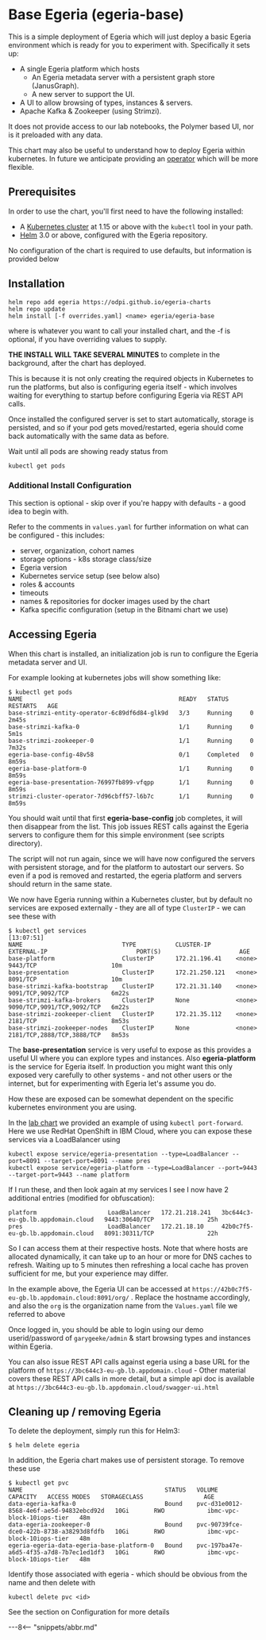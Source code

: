 <!-- SPDX-License-Identifier: CC-BY-4.0 -->
<!-- Copyright Contributors to the ODPi Egeria project. -->
# Base Egeria (egeria-base)

This is a simple deployment of Egeria which will just deploy a basic Egeria environment
which is ready for you to experiment with. Specifically it sets up:

- A single Egeria platform which hosts
    - An Egeria metadata server with a persistent graph store (JanusGraph).
    - A new server to support the UI.
- A UI to allow browsing of types, instances & servers.
- Apache Kafka & Zookeeper (using Strimzi).

It does not provide access to our lab notebooks, the Polymer based UI, nor is it preloaded with any data.

This chart may also be useful to understand how to deploy Egeria within kubernetes. In future we anticipate providing
an [operator](https://github.com/odpi/egeria-k8s-operator) which will be more flexible.

## Prerequisites

In order to use the chart, you'll first need to have the following installed:

- A [Kubernetes cluster](/kubernetes/k8s) at 1.15 or above with the `kubectl` tool in your path.
- [Helm](/kubernetes/helm) 3.0 or above, configured with the Egeria repository.

No configuration of the chart is required to use defaults, but information is provided below

## Installation

```shell
helm repo add egeria https://odpi.github.io/egeria-charts
helm repo update
helm install [-f overrides.yaml] <name> egeria/egeria-base
```
where <name> is whatever you want to call your installed chart, and the -f is optional, if you have overriding values to supply.

**THE INSTALL WILL TAKE SEVERAL MINUTES** to complete in the background, after the chart has deployed.

This is because it is not only creating the required
objects in Kubernetes to run the platforms, but also is configuring egeria itself - which involves waiting
for everything to startup before configuring Egeria via REST API calls.

Once installed the configured server is set to start automatically, storage is persisted, and so if your pod gets moved/restarted, egeria should come back automatically with the same data as before.

Wait until all pods are showing ready status from
```console
kubectl get pods
```
### Additional Install Configuration

This section is optional - skip over if you're happy with defaults - a good idea to begin with.

Refer to the comments in `values.yaml` for further information on what can be configured - this includes:
- server, organization, cohort names
- storage options - k8s storage class/size
- Egeria version
- Kubernetes service setup (see below also)
- roles & accounts
- timeouts
- names & repositories for docker images used by the chart
- Kafka specific configuration (setup in the Bitnami chart we use)

## Accessing Egeria

When this chart is installed, an initialization job is run to configure the Egeria metadata server and UI.

For example looking at kubernetes jobs will show something like:
```console
$ kubectl get pods
NAME                                            READY   STATUS      RESTARTS   AGE
base-strimzi-entity-operator-6c89df6d84-glk9d   3/3     Running     0          2m45s
base-strimzi-kafka-0                            1/1     Running     0          5m1s
base-strimzi-zookeeper-0                        1/1     Running     0          7m32s
egeria-base-config-48v58                        0/1     Completed   0          8m59s
egeria-base-platform-0                          1/1     Running     0          8m59s
egeria-base-presentation-76997fb899-vfqpp       1/1     Running     0          8m59s
strimzi-cluster-operator-7d96cbff57-l6b7c       1/1     Running     0          8m59s
```

You should wait until that first **egeria-base-config** job completes, it will then disappear from the list.
This job issues REST calls against the Egeria servers to configure them for this simple environment (see scripts directory).

The script will not run again, since we will have now configured the servers with persistent storage, and for the platform
to autostart our servers. So even if a pod is removed and restarted, the egeria platform and servers should return in the same state.

We now have Egeria running within a Kubernetes cluster, but by default no services are exposed externally - they are all of type `ClusterIP` - we can see these with

```console
$ kubectl get services                                                                                  [13:07:51]
NAME                            TYPE           CLUSTER-IP       EXTERNAL-IP                         PORT(S)                      AGE
base-platform                   ClusterIP      172.21.196.41    <none>                              9443/TCP                     10m
base-presentation               ClusterIP      172.21.250.121   <none>                              8091/TCP                     10m
base-strimzi-kafka-bootstrap    ClusterIP      172.21.31.140    <none>                              9091/TCP,9092/TCP            6m22s
base-strimzi-kafka-brokers      ClusterIP      None             <none>                              9090/TCP,9091/TCP,9092/TCP   6m22s
base-strimzi-zookeeper-client   ClusterIP      172.21.35.112    <none>                              2181/TCP                     8m53s
base-strimzi-zookeeper-nodes    ClusterIP      None             <none>                              2181/TCP,2888/TCP,3888/TCP   8m53s
```

The **base-presentation** service is very useful to expose as this provides a useful UI where you can explore
types and instances. Also **egeria-platform** is the service for Egeria itself. 
In production you might want this only exposed very carefully to other systems - and not other users or the internet, but for experimenting with Egeria let's assume you do.

How these are exposed can be somewhat dependent on the specific kubernetes environment you are using.

In the [lab chart](chart_lab.md) we provided an example of using `kubectl port-forward`. Here we use RedHat OpenShift in IBM Cloud, where you can expose these services via a LoadBalancer using

```console
kubectl expose service/egeria-presentation --type=LoadBalancer --port=8091 --target-port=8091 --name pres  
kubectl expose service/egeria-platform --type=LoadBalancer --port=9443 --target-port=9443 --name platform   
```

If I run these, and then look again at my services I see I now have 2 additional entries (modified for obfuscation):
```console
platform                    LoadBalancer   172.21.218.241   3bc644c3-eu-gb.lb.appdomain.cloud   9443:30640/TCP               25h
pres                        LoadBalancer   172.21.18.10     42b0c7f5-eu-gb.lb.appdomain.cloud   8091:30311/TCP               22h
```

So I can access them at their respective hosts. Note that where hosts are allocated dynamically, it can take up to an hour or more for DNS caches to refresh. Waiting up to 5 minutes then refreshing a local cache has proven sufficient for me, but your experience may differ.

In the example above, the Egeria UI can be accessed at `https://42b0c7f5-eu-gb.lb.appdomain.cloud:8091/org/` . Replace the hostname accordingly, and also the `org` is the organization name from the `Values.yaml` file we referred to above

Once logged in, you should be able to login using our demo userid/password of `garygeeke/admin` & start browsing types and instances within Egeria.

You can also issue REST API calls against egeria using a base URL for the platform of `https://3bc644c3-eu-gb.lb.appdomain.cloud` - Other material
covers these REST API calls in more detail, but a simple api doc is available at `https://3bc644c3-eu-gb.lb.appdomain.cloud/swagger-ui.html`

## Cleaning up / removing Egeria

To delete the deployment, simply run this for Helm3:

```console
$ helm delete egeria
```

In addition, the Egeria chart makes use of persistent storage. To remove these use
```console
$ kubectl get pvc
NAME                                        STATUS   VOLUME                                     CAPACITY   ACCESS MODES   STORAGECLASS                 AGE
data-egeria-kafka-0                         Bound    pvc-d31e0012-8568-4e6f-ae5d-94832ebcd92d   10Gi       RWO            ibmc-vpc-block-10iops-tier   48m
data-egeria-zookeeper-0                     Bound    pvc-90739fce-dce0-422b-8738-a38293d8fdfb   10Gi       RWO            ibmc-vpc-block-10iops-tier   48m
egeria-egeria-data-egeria-base-platform-0   Bound    pvc-197ba47e-a6d5-4f35-a7d8-7b7ec1ed1df3   10Gi       RWO            ibmc-vpc-block-10iops-tier   48m
```
Identify those associated with egeria - which should be obvious from the name and then delete with
```console
kubectl delete pvc <id>
```

See the section on Configuration for more details

---8<-- "snippets/abbr.md"
